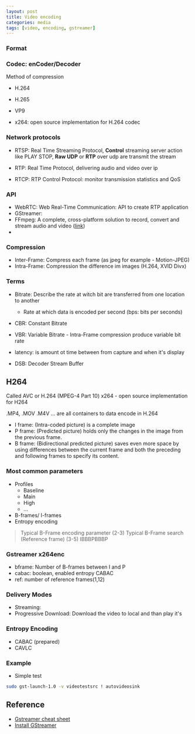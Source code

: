 ```yaml
---
layout: post
title: Video encoding
categories: media
tags: [video, encoding, gstreamer]
---
```


### Format
### Codec: enCoder/Decoder
Method of compression
- H.264
- H.265
- VP9

- x264: open source  implementation for H.264 codec
  
### Network protocols
- RTSP: Real Time Streaming Protocol, **Control** streaming server action like PLAY STOP, 
**Raw UDP** or **RTP** over udp are transmit the stream

- RTP: Real Time Protocol, delivering audio and video over ip

- RTCP: RTP Control Protocol: monitor transmission statistics and QoS

### API
- WebRTC: Web Real-Time Communication: API  to create RTP application
- GStreamer: 
- FFmpeg: A complete, cross-platform solution to record, convert and stream audio and video ([link](www.ffmpeg.org))
- 
### Compression
- Inter-Frame: Compress each frame (as jpeg for example - Motion-JPEG)
- Intra-Frame: Compression the difference im images (H.264, XVID Divx)

### Terms
- Bitrate: Describe the rate at witch bit are transferred from one location to another
  - Rate at which data is encoded per second
(bps: bits per seconds)
- CBR: Constant Bitrate
- VBR: Variable Bitrate - Intra-Frame compression produce variable bit rate

- latency: is amount  ot time between from capture and when it's display
- DSB: Decoder Stream Buffer

## H264
Called AVC or H.264 (MPEG-4 Part 10)
x264 - open source implementation for H264

.MP4, .MOV .M4V ... are all containers to data encode in H.264

- I frame: (Intra-coded picture) is a complete image
- P frame: (Predicted picture) holds only the changes in the image from the previous frame.
- B frame: (Bidirectional predicted picture) saves even more space by using differences between the current frame and both the preceding and following frames to specify its content.

### Most common parameters
- Profiles
  - Baseline
  - Main
  - High
  - ...
- B-frames/ I-frames
- Entropy encoding

> Typical B-Frame encoding parameter (2-3)
> Typical B-Frame search (Reference frame) (3-5)
> IBBBPBBBP

### Gstreamer x264enc
- bframe: Number of B-frames between I and P
- cabac: boolean, enabled entropy CABAC 
- ref: number of reference frames(1,12)
  
### Delivery Modes
- Streaming: 
- Progressive Download: Download the video to local and than play it's

### Entropy Encoding
- CABAC (prepared)
- CAVLC



### Example
- Simple test
```bash
sudo gst-launch-1.0 -v videotestsrc ! autovideosink
```





## Reference 
- [Gstreamer cheat sheet](http://wiki.oz9aec.net/index.php/Gstreamer_cheat_sheet)
- [Install GStreamer](https://gstreamer.freedesktop.org/documentation/installing/on-linux.html)